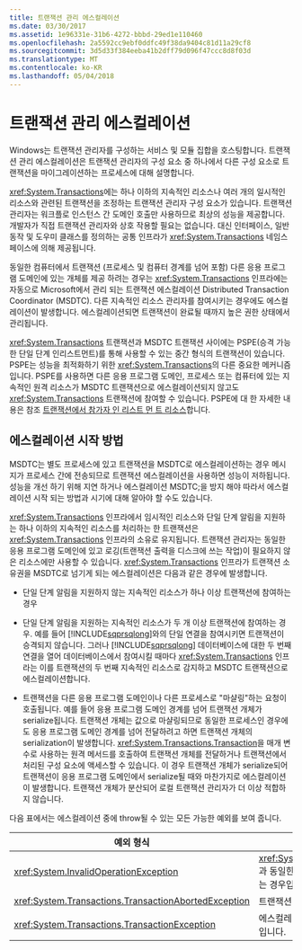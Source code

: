 ```yaml
---
title: 트랜잭션 관리 에스컬레이션
ms.date: 03/30/2017
ms.assetid: 1e96331e-31b6-4272-bbbd-29ed1e110460
ms.openlocfilehash: 2a5592cc9ebf0ddfc49f38da9404c81d11a29cf8
ms.sourcegitcommit: 3d5d33f384eeba41b2dff79d096f47ccc8d8f03d
ms.translationtype: MT
ms.contentlocale: ko-KR
ms.lasthandoff: 05/04/2018
---
```

# <a name="transaction-management-escalation"></a>트랜잭션 관리 에스컬레이션
Windows는 트랜잭션 관리자를 구성하는 서비스 및 모듈 집합을 호스팅합니다. 트랜잭션 관리 에스컬레이션은 트랜잭션 관리자의 구성 요소 중 하나에서 다른 구성 요소로 트랜잭션을 마이그레이션하는 프로세스에 대해 설명합니다.  
  
 <xref:System.Transactions>에는 하나 이하의 지속적인 리소스나 여러 개의 일시적인 리소스와 관련된 트랜잭션을 조정하는 트랜잭션 관리자 구성 요소가 있습니다. 트랜잭션 관리자는 워크플로 인스턴스 간 도메인 호출만 사용하므로 최상의 성능을 제공합니다. 개발자가 직접 트랜잭션 관리자와 상호 작용할 필요는 없습니다. 대신 인터페이스, 일반 동작 및 도우미 클래스를 정의하는 공통 인프라가 <xref:System.Transactions> 네임스페이스에 의해 제공됩니다.  
  
 동일한 컴퓨터에서 트랜잭션 (프로세스 및 컴퓨터 경계를 넘어 포함) 다른 응용 프로그램 도메인에 있는 개체를 제공 하려는 경우는 <xref:System.Transactions> 인프라에는 자동으로 Microsoft에서 관리 되는 트랜잭션 에스컬레이션 Distributed Transaction Coordinator (MSDTC). 다른 지속적인 리소스 관리자를 참여시키는 경우에도 에스컬레이션이 발생합니다. 에스컬레이션되면 트랜잭션이 완료될 때까지 높은 권한 상태에서 관리됩니다.  
  
 <xref:System.Transactions> 트랜잭션과 MSDTC 트랜잭션 사이에는 PSPE(승격 가능한 단일 단계 인리스트먼트)를 통해 사용할 수 있는 중간 형식의 트랜잭션이 있습니다. PSPE는 성능을 최적화하기 위한 <xref:System.Transactions>의 다른 중요한 메커니즘입니다. PSPE를 사용하면 다른 응용 프로그램 도메인, 프로세스 또는 컴퓨터에 있는 지속적인 원격 리소스가 MSDTC 트랜잭션으로 에스컬레이션되지 않고도 <xref:System.Transactions> 트랜잭션에 참여할 수 있습니다. PSPE에 대 한 자세한 내용은 참조 [트랜잭션에서 참가자 인 리스트 먼 트 리소스](../../../../docs/framework/data/transactions/enlisting-resources-as-participants-in-a-transaction.md)합니다.  
  
## <a name="how-escalation-is-initiated"></a>에스컬레이션 시작 방법  
 MSDTC는 별도 프로세스에 있고 트랜잭션을 MSDTC로 에스컬레이션하는 경우 메시지가 프로세스 간에 전송되므로 트랜잭션 에스컬레이션을 사용하면 성능이 저하됩니다. 성능을 개선 하기 위해 지연 하거나 에스컬레이션 MSDTC;을 방지 해야 따라서 에스컬레이션 시작 되는 방법과 시기에 대해 알아야 할 수도 있습니다.  
  
 <xref:System.Transactions> 인프라에서 임시적인 리소스와 단일 단계 알림을 지원하는 하나 이하의 지속적인 리소스를 처리하는 한 트랜잭션은 <xref:System.Transactions> 인프라의 소유로 유지됩니다. 트랜잭션 관리자는 동일한 응용 프로그램 도메인에 있고 로깅(트랜잭션 출력을 디스크에 쓰는 작업)이 필요하지 않은 리소스에만 사용할 수 있습니다. <xref:System.Transactions> 인프라가 트랜잭션 소유권을 MSDTC로 넘기게 되는 에스컬레이션은 다음과 같은 경우에 발생합니다.  
  
-   단일 단계 알림을 지원하지 않는 지속적인 리소스가 하나 이상 트랜잭션에 참여하는 경우  
  
-   단일 단계 알림을 지원하는 지속적인 리소스가 두 개 이상 트랜잭션에 참여하는 경우. 예를 들어 [!INCLUDE[sqprsqlong](../../../../includes/sqprsqlong-md.md)]와의 단일 연결을 참여시키면 트랜잭션이 승격되지 않습니다. 그러나 [!INCLUDE[sqprsqlong](../../../../includes/sqprsqlong-md.md)] 데이터베이스에 대한 두 번째 연결을 열어 데이터베이스에서 참여시킬 때마다 <xref:System.Transactions> 인프라는 이를 트랜잭션의 두 번째 지속적인 리소스로 감지하고 MSDTC 트랜잭션으로 에스컬레이션합니다.  
  
-   트랜잭션을 다른 응용 프로그램 도메인이나 다른 프로세스로 "마샬링"하는 요청이 호출됩니다. 예를 들어 응용 프로그램 도메인 경계를 넘어 트랜잭션 개체가 serialize됩니다. 트랜잭션 개체는 값으로 마샬링되므로 동일한 프로세스인 경우에도 응용 프로그램 도메인 경계를 넘어 전달하려고 하면 트랜잭션 개체의 serialization이 발생합니다. <xref:System.Transactions.Transaction>을 매개 변수로 사용하는 원격 메서드를 호출하여 트랜잭션 개체를 전달하거나 트랜잭션에서 처리된 구성 요소에 액세스할 수 있습니다. 이 경우 트랜잭션 개체가 serialize되어 트랜잭션이 응용 프로그램 도메인에서 serialize될 때와 마찬가지로 에스컬레이션이 발생합니다. 트랜잭션 개체가 분산되어 로컬 트랜잭션 관리자가 더 이상 적합하지 않습니다.  
  
 다음 표에서는 에스컬레이션 중에 throw될 수 있는 모든 가능한 예외를 보여 줍니다.  
  
|예외 형식|조건|  
|--------------------|---------------|  
|<xref:System.InvalidOperationException>|<xref:System.Transactions.IsolationLevel.Snapshot>과 동일한 격리 수준으로 트랜잭션을 에스컬레이션하려는 경우입니다.|  
|<xref:System.Transactions.TransactionAbortedException>|트랜잭션 관리자가 다운된 경우입니다.|  
|<xref:System.Transactions.TransactionException>|에스컬레이션이 실패하고 응용 프로그램이 중단된 경우입니다.|
